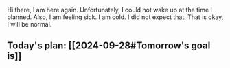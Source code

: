 Hi there, I am here again. Unfortunately, I could not wake up at the time I planned. Also, I am feeling sick. I am cold. I did not expect that. That is okay, I will be normal.
## Today's plan: [[2024-09-28#Tomorrow's goal is]]